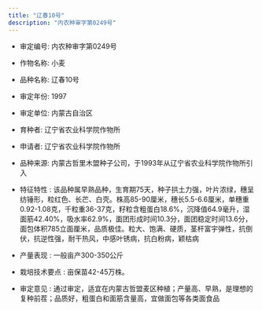```yaml
---
title: "辽春10号"
description: "内农种审字第0249号"
---
```

* 审定编号:  内农种审字第0249号

*  作物名称:  小麦

*  品种名称:  辽春10号

*  审定年份:  1997

*  审定单位:  内蒙古自治区

* 育种者:  辽宁省农业科学院作物所

*  申请者:  辽宁省农业科学院作物所

*  品种来源:  内蒙古哲里木盟种子公司，于1993年从辽宁省农业科学院作物所引入


*  特征特性 : 
该品种属早熟品种，生育期75天，种子拱土力强，叶片浓绿，穗呈纺锤形，粒红色、长芒、白壳。株高85-90厘米，穗长5.5-6.6厘米，单穗重0.92-1.08克，千粒重36-37克，籽粒含粗蛋白18.6%，沉降值64.9毫升，湿面筋42.40%，吸水率62.9%，面团形成时间10.3分，面团稳定时间13.6分，面包体积785立面厘米，品质极佳。粒大、饱满、硬质，茎杆富宇弹性，抗倒伏，抗逆性强，耐干热风，中感叶锈病，抗白粉病，颖枯病

 
*  产量表现 : 
一般亩产300-350公斤


*  栽培技术要点 : 
亩保苗42-45万株。

*  审定意见 : 
通过审定，适宜在内蒙古哲盟麦区种植；产量高、早熟，是理想的复种前茬；品质好，粗蛋白和面筋含量高，宜做面包等各类面食品

